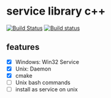 # service library c++

[![Build Status](https://travis-ci.org/damaex/service.svg?branch=master)](https://travis-ci.org/damaex/service) [![Build status](https://ci.appveyor.com/api/projects/status/qwkkx09ku482ndsc/branch/master?svg=true)](https://ci.appveyor.com/project/damaex/service/branch/master)

## features
- [x] Windows: Win32 Service
- [x] Unix: Daemon
- [x] cmake
- [ ] Unix bash commands
- [ ] install as service on unix
